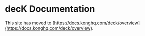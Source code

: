 # decK Documentation

This site has moved to [https://docs.konghq.com/deck/overview](https://docs.konghq.com/deck/overview).
